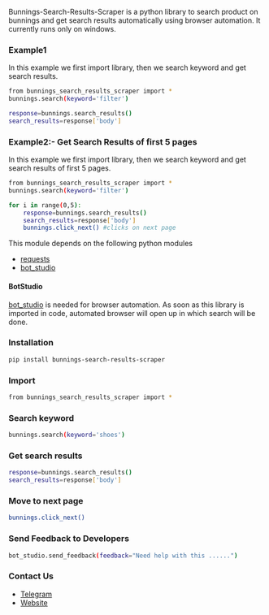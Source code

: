 Bunnings-Search-Results-Scraper is a python library to search product on bunnings and get search results automatically using browser automation. 
It currently runs only on windows.

### Example1
In this example we first import library, then we search keyword and get search results.
```sh
from bunnings_search_results_scraper import *
bunnings.search(keyword='filter')

response=bunnings.search_results()
search_results=response['body']

```

### Example2:- Get Search Results of first 5 pages
In this example we first import library, then we search keyword and get search results of first 5 pages.
```sh
from bunnings_search_results_scraper import *
bunnings.search(keyword='filter')

for i in range(0,5):
	response=bunnings.search_results()
	search_results=response['body']
	bunnings.click_next() #clicks on next page
```

This module depends on the following python modules
* [requests](https://pypi.org/project/requests/)
* [bot_studio](https://pypi.org/project/bot_studio/)

#### BotStudio
[bot_studio](https://pypi.org/project/bot_studio/) is needed for browser automation. As soon as this library is imported in code, automated browser will open up in which search will be done.


### Installation

```sh
pip install bunnings-search-results-scraper
```

### Import
```sh
from bunnings_search_results_scraper import *
```

### Search keyword
```sh
bunnings.search(keyword='shoes')
```

### Get search results
```sh
response=bunnings.search_results()
search_results=response['body']
```

### Move to next page
```sh
bunnings.click_next()
```

### Send Feedback to Developers
```sh
bot_studio.send_feedback(feedback="Need help with this ......")
```

### Contact Us
* [Telegram](https://t.me/datakund)
* [Website](https://datakund.com)

